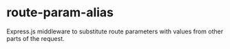 # route-param-alias
Express.js middleware to substitute route parameters with values from other parts of the request.
